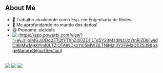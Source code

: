 ## About Me


- 🔭 Trabalho atualmente como Esp. em Engenharia de Redes
- 🌱 Me aprofundando no mundo dos dados! 
- 😄 Pronome: ele/dele
- <img align="left" src="https://img.icons8.com/color/48/000000/power-bi.png"> (https://app.powerbi.com/view?r=eyJrIjoiMGJiODc2ZTQtYThhZi00ZDI1LTg5Y2ItMzdlNzUzYmRiZDliIiwidCI6IjMwMjk0YmI0LTZlOTAtNDkzYi05MWZjLTNiMzI3Y2FiMzQ0ZSJ9&pageName=ReportSection)


<div>
<div style="display: inline_block"><br>
<img align="center" src="https://img.shields.io/badge/Python-14354C?style=for-the-badge&logo=python&logoColor=white">
<img align="center" src="https://img.shields.io/badge/MySQL-00000F?style=for-the-badge&logo=mysql&logoColor=white">
<img align="center" src="https://img.shields.io/badge/PowerBI-F2C811?style=for-the-badge&logo=Power%20BI&logoColor=white">
</div>
